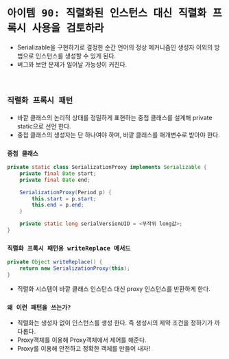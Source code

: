 # `아이템 90: 직렬화된 인스턴스 대신 직렬화 프록시 사용을 검토하라`

- Serializable을 구현하기로 결정한 순간 언어의 정상 메커니즘인 생성자 이외의 방법으로 인스턴스를 생성할 수 있게 된다.
- 버그와 보안 문제가 일어날 가능성이 커진다.
<br>

## `직렬화 프록시 패턴`
- 바깥 클래스의 논리적 상태를 정밀하게 표현하는 중첩 클래스를 설계해 private static으로 선언 한다.
- 중첩 클래스의 생성자는 단 하나여야 하며, 바깥 클래스를 매개변수로 받아야 한다.

### `중첩 클래스`
```Java
private static class SerializationProxy implements Serializable {
    private final Date start;
    private final Date end;

    SerializationProxy(Period p) {
        this.start = p.start;
        this.end = p.end;
    }

    private static long serialVersionUID = <무작위 long값>;
}
```

### `직렬화 프록시 패턴용 writeReplace 메서드`
```Java
private Object writeReplace() {
    return new SerializationProxy(this);
}
```
- 직렬화 시스템이 바깥 클래스 인스턴스 대신 proxy 인스턴스를 반환하게 한다.

### `왜 이런 패턴을 쓰는가?`
- 직렬화는 생성자 없이 인스턴스를 생성 한다. 즉 생성시의 제약 조건을 정하기가 까다롭다.
- Proxy객체를 이용해 Proxy객체에서 제어를 해준다.
- Proxy를 이용해 안전하고 정확한 객체를 만들어 내자!